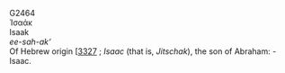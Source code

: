 <body>
  <p>G2464<br>  Ἰσαάκ  <br> Isaak  <br><i>ee-sah-ak‘ </i><br>Of Hebrew origin [<a href="h3327.htm">3327</a> ; <i>Isaac</i> (that is, <i>Jitschak</i>), the son of Abraham: - Isaac.<br></p>
 </body>